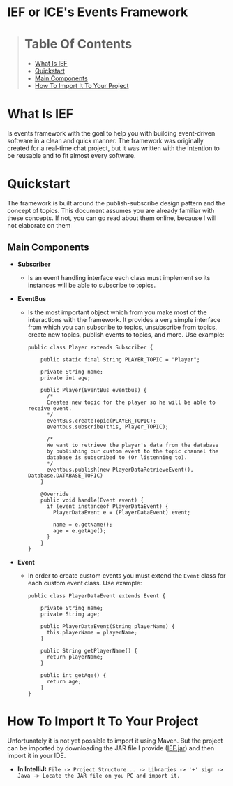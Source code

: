 # IEF or ICE's Events Framework

> # Table Of Contents 
>  * [What Is IEF](#what-is-ief)
>  * [Quickstart](#quickstart)
>  * [Main Components](#main-components)
>  * [How To Import It To Your Project](#how-to-import-it-to-your-project)

# What Is IEF

Is events framework with the goal to help you with building event-driven software in a clean and quick manner.
The framework was originally created for a real-time chat project, but it was written with the intention to be reusable and to fit almost every software.

# Quickstart

The framework is built around the publish-subscribe design pattern and the concept of topics.
This document assumes you are already familiar with these concepts. If not, you can go read about them online, because I will not elaborate on them

## Main Components

  * **Subscriber**
    
    * Is an event handling interface each class must implement so its instances will be able to subscribe to topics. 

  * **EventBus**

    * Is the most important object which from you make most of the interactions with the framework. It provides a very simple interface from which you can subscribe to topics,
      unsubscribe from topics, create new topics, publish events to topics, and more. Use example:
      
      ```
      public class Player extends Subscriber {
          
          public static final String PLAYER_TOPIC = "Player";

          private String name;
          private int age;

          public Player(EventBus eventbus) {
            /*
            Creates new topic for the player so he will be able to receive event.
            */
            eventBus.createTopic(PLAYER_TOPIC);
            eventbus.subscribe(this, Player_TOPIC);
            
            /*
            We want to retrieve the player's data from the database 
            by publishing our custom event to the topic channel the 
            database is subscribed to (Or listenning to).
            */
            eventbus.publish(new PlayerDataRetrieveEvent(), Database.DATABASE_TOPIC)
          }
          
          @Override
          public void handle(Event event) {
            if (event instanceof PlayerDataEvent) {
              PlayerDataEvent e = (PlayerDataEvent) event;
              
              name = e.getName();
              age = e.getAge();
            }
          }
      }
      ```

  * **Event**

    * In order to create custom events you must extend the `Event` class for each custom event class. Use example:
      
      ```
      public class PlayerDataEvent extends Event {
          
          private String name;
          private String age;
          
          public PlayerDataEvent(String playerName) {
            this.playerName = playerName;
          }
          
          public String getPlayerName() {
            return playerName;
          }
          
          public int getAge() {
            return age;
          }
      }
      ```
       
# How To Import It To Your Project

Unfortunately it is not yet possible to import it using Maven. 
But the project can be imported by downloading the JAR file I 
provide ([IEF.jar](https://github.com/RonBY14/IEF/blob/main/IEF.jar?raw=true))
and then import it in your IDE.
  
* **In IntelliJ:** `File -> Project Structure... -> Libraries -> '+' sign -> Java -> Locate the JAR file on you PC and import it.`
                 






